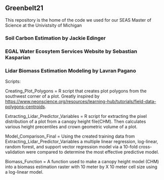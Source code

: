 ## Greenbelt21
This repository is the home of the code we used for our SEAS Master of Science at the Univistsity of Michigan

### Soil Carbon Estimation by Jackie Edinger

### EGAL Water Ecosytem Services Website by Sebastian Kasparian

### Lidar Biomass Estimation Modeling by Lavran Pagano
Scripts:

Creating_Plot_Polygons = R script that creates plot polygons from the southwest corner of a plot. Greatly inspired by https://www.neonscience.org/resources/learning-hub/tutorials/field-data-polygons-centroids.

Extracting_Lidar_Predictor_Variables = R script for extracting the pixel distribution of a plot from a canopy height file(CHM). Then calculates various height precentiles and crown geometric volume of a plot.

Model_Comparison_Final = Using the created training data from Extracting_Lidar_Predictor_Variables a multiple linear regression, log-linear, random forest, and support vector regression model via a 10-fold cross-validation were compared to determine the most effective predictive model. 

Biomass_Function = A function used to make a canopy height model (CHM) into a biomass estimation raster with 10 meter by X 10 meter cell size using a log-linear model.
